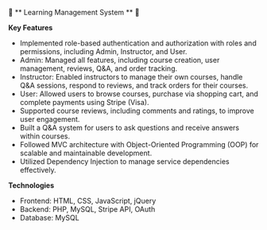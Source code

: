 🌟 ** Learning Management System ** 🌟

**Key Features**

- Implemented role-based authentication and authorization with roles and permissions, including Admin, Instructor, and User.
- Admin: Managed all features, including course creation, user management, reviews, Q&A, and order tracking.
- Instructor: Enabled instructors to manage their own courses, handle Q&A sessions, respond to reviews, and track orders for their courses.
- User: Allowed users to browse courses, purchase via shopping cart, and complete payments using Stripe (Visa).
- Supported course reviews, including comments and ratings, to improve user engagement.
- Built a Q&A system for users to ask questions and receive answers within courses.
- Followed MVC architecture with Object-Oriented Programming (OOP) for scalable and maintainable development.
- Utilized Dependency Injection to manage service dependencies effectively. 

**Technologies**

- Frontend: HTML, CSS, JavaScript, jQuery
- Backend: PHP, MySQL, Stripe API, OAuth
- Database: MySQL 
